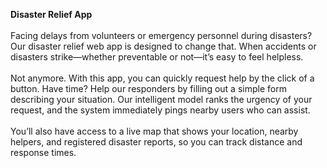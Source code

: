 **Disaster Relief App** <br> <br>
Facing delays from volunteers or emergency personnel during disasters? Our disaster relief web app is designed to change that. When accidents or disasters strike—whether preventable or not—it’s easy to feel helpless.<br> <br>
Not anymore. With this app, you can quickly request help by the click of a button. Have time? Help our responders by filling out a simple form describing your situation. Our intelligent model ranks the urgency of your request, and the system immediately pings nearby users who can assist.<br> <br> You’ll also have access to a live map that shows your location, nearby helpers, and registered disaster reports, so you can track distance and response times.


